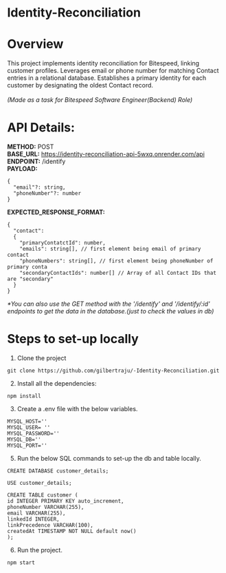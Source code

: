 # Identity-Reconciliation


# Overview

This project implements identity reconciliation for Bitespeed, linking customer profiles.
Leverages email or phone number for matching Contact entries in a relational database.
Establishes a primary identity for each customer by designating the oldest Contact record.
<br />
<br />
_(Made as a task for Bitespeed Software Engineer(Backend) Role)_

# API Details:

**METHOD:** POST <br />
**BASE_URL:** https://identity-reconciliation-api-5wxq.onrender.com/api <br />
**ENDPOINT:** /identify <br />
**PAYLOAD:**  <br />
```
{
  "email"?: string,
  "phoneNumber"?: number
}
``` 

**EXPECTED_RESPONSE_FORMAT:** 

```
{
  "contact":
  {
    "primaryContatctId": number,
    "emails": string[], // first element being email of primary contact
    "phoneNumbers": string[], // first element being phoneNumber of primary conta
    "secondaryContactIds": number[] // Array of all Contact IDs that are "secondary"
  }
}
```

_*You can also use the GET method with the '/identify' and '/identify/:id' endpoints to get the data in the database.(just to check the values in db)_



# Steps to set-up locally

1. Clone the project
 ```
git clone https://github.com/gilbertraju/-Identity-Reconciliation.git
``` 
2. Install all the dependencies:
```
npm install
```
3. Create a .env file with the below variables.
 ```
MYSQL_HOST=''
MYSQL_USER= ''
MYSQL_PASSWORD=''
MYSQL_DB=''
MYSQL_PORT=''
 ```
5. Run the below SQL commands to set-up the db and table locally.
```
CREATE DATABASE customer_details;

USE customer_details;

CREATE TABLE customer (
id INTEGER PRIMARY KEY auto_increment,
phoneNumber VARCHAR(255),
email VARCHAR(255),
linkedId INTEGER,
linkPrecedence VARCHAR(100),
createdAt TIMESTAMP NOT NULL default now()
);

```

6. Run the project.
```
npm start
```
